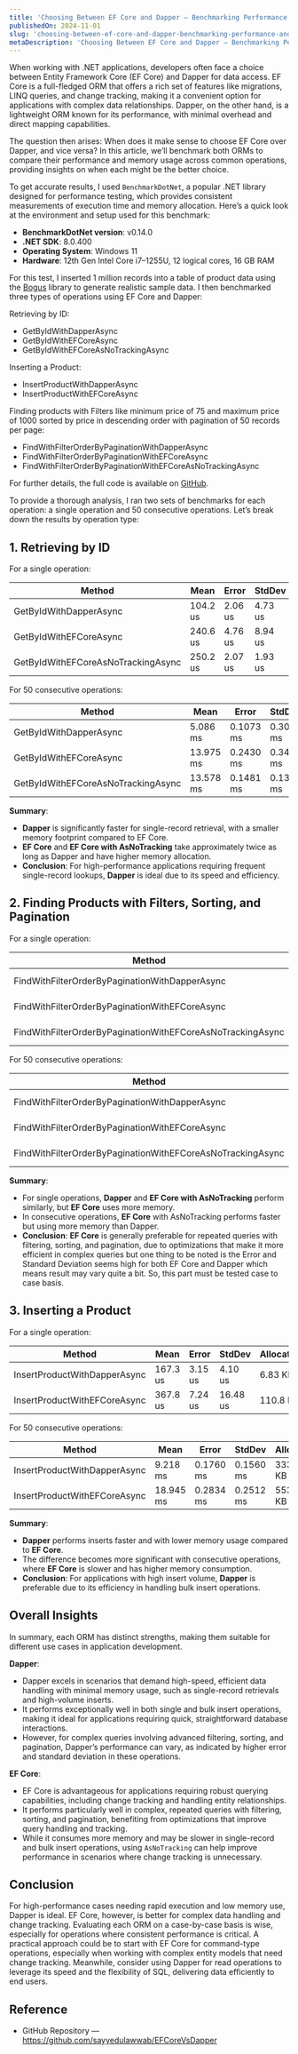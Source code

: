 ```yaml
---
title: 'Choosing Between EF Core and Dapper — Benchmarking Performance and Efficiency'
publishedOn: 2024-11-01
slug: 'choosing-between-ef-core-and-dapper-benchmarking-performance-and-efficiency'
metaDescription: 'Choosing Between EF Core and Dapper — Benchmarking Performance and Efficiency'
---
```


When working with .NET applications, developers often face a choice between Entity Framework Core (EF Core) and Dapper for data access. EF Core is a full-fledged ORM that offers a rich set of features like migrations, LINQ queries, and change tracking, making it a convenient option for applications with complex data relationships. Dapper, on the other hand, is a lightweight ORM known for its performance, with minimal overhead and direct mapping capabilities.

The question then arises: When does it make sense to choose EF Core over Dapper, and vice versa? In this article, we’ll benchmark both ORMs to compare their performance and memory usage across common operations, providing insights on when each might be the better choice.

To get accurate results, I used `BenchmarkDotNet`, a popular .NET library designed for performance testing, which provides consistent measurements of execution time and memory allocation. Here’s a quick look at the environment and setup used for this benchmark:

- **BenchmarkDotNet version**: v0.14.0
- **.NET SDK**: 8.0.400
- **Operating System**: Windows 11
- **Hardware**: 12th Gen Intel Core i7–1255U, 12 logical cores, 16 GB RAM

For this test, I inserted 1 million records into a table of product data using the [Bogus](https://github.com/bchavez/Bogus) library to generate realistic sample data. I then benchmarked three types of operations using EF Core and Dapper:

Retrieving by ID:

- GetByIdWithDapperAsync
- GetByIdWithEFCoreAsync
- GetByIdWithEFCoreAsNoTrackingAsync

Inserting a Product:

- InsertProductWithDapperAsync
- InsertProductWithEFCoreAsync

Finding products with Filters like minimum price of 75 and maximum price of 1000 sorted by price in descending order with pagination of 50 records per page:

- FindWithFilterOrderByPaginationWithDapperAsync
- FindWithFilterOrderByPaginationWithEFCoreAsync
- FindWithFilterOrderByPaginationWithEFCoreAsNoTrackingAsync

For further details, the full code is available on [GitHub](https://github.com/sayyedulawwab/EFCoreVsDapper).

To provide a thorough analysis, I ran two sets of benchmarks for each operation: a single operation and 50 consecutive operations. Let’s break down the results by operation type:

## 1. Retrieving by ID

For a single operation:

| Method                             | Mean     | Error   | StdDev  | Allocated |
| ---------------------------------- | -------- | ------- | ------- | --------- |
| GetByIdWithDapperAsync             | 104.2 us | 2.06 us | 4.73 us | 7.55 KB   |
| GetByIdWithEFCoreAsync             | 240.6 us | 4.76 us | 8.94 us | 104.44 KB |
| GetByIdWithEFCoreAsNoTrackingAsync | 250.2 us | 2.07 us | 1.93 us | 103.96 KB |

For 50 consecutive operations:

| Method                             | Mean      | Error     | StdDev    | Allocated  |
| ---------------------------------- | --------- | --------- | --------- | ---------- |
| GetByIdWithDapperAsync             | 5.086 ms  | 0.1073 ms | 0.3061 ms | 366.99 KB  |
| GetByIdWithEFCoreAsync             | 13.975 ms | 0.2430 ms | 0.3406 ms | 5206.96 KB |
| GetByIdWithEFCoreAsNoTrackingAsync | 13.578 ms | 0.1481 ms | 0.1312 ms | 5177.34 KB |

**Summary**:

- **Dapper** is significantly faster for single-record retrieval, with a smaller memory footprint compared to EF Core.
- **EF Core** and **EF Core with AsNoTracking** take approximately twice as long as Dapper and have higher memory allocation.
- **Conclusion**: For high-performance applications requiring frequent single-record lookups, **Dapper** is ideal due to its speed and efficiency.

## 2. Finding Products with Filters, Sorting, and Pagination

For a single operation:

| Method                                                     | Mean         | Error        | StdDev       | Allocated |
| ---------------------------------------------------------- | ------------ | ------------ | ------------ | --------- |
| FindWithFilterOrderByPaginationWithDapperAsync             | 620,303.9 us | 10,092.80 us | 9,440.81 us  | 42.02 KB  |
| FindWithFilterOrderByPaginationWithEFCoreAsync             | 636,583.7 us | 12,314.05 us | 11,518.57 us | 256.57 KB |
| FindWithFilterOrderByPaginationWithEFCoreAsNoTrackingAsync | 620,287.4 us | 7,573.23 us  | 7,084.01 us  | 223.68 KB |

For 50 consecutive operations:

| Method                                                     | Mean          | Error       | StdDev      | Allocated  |
| ---------------------------------------------------------- | ------------- | ----------- | ----------- | ---------- |
| FindWithFilterOrderByPaginationWithDapperAsync             | 43,612.958 ms | 474.2633 ms | 443.6262 ms | 2048.23 KB |
| FindWithFilterOrderByPaginationWithEFCoreAsync             | 37,708.436 ms | 140.6169 ms | 109.7844 ms | 9988.21 KB |
| FindWithFilterOrderByPaginationWithEFCoreAsNoTrackingAsync | 37,770.107 ms | 214.9115 ms | 179.4608 ms | 8326.77 KB |

**Summary**:

- For single operations, **Dapper** and **EF Core with AsNoTracking** perform similarly, but **EF Core** uses more memory.
- In consecutive operations, **EF Core** with AsNoTracking performs faster but using more memory than Dapper.
- **Conclusion**: **EF Core** is generally preferable for repeated queries with filtering, sorting, and pagination, due to optimizations that make it more efficient in complex queries but one thing to be noted is the Error and Standard Deviation seems high for both EF Core and Dapper which means result may vary quite a bit. So, this part must be tested case to case basis.

## 3. Inserting a Product

For a single operation:

| Method                       | Mean     | Error   | StdDev   | Allocated |
| ---------------------------- | -------- | ------- | -------- | --------- |
| InsertProductWithDapperAsync | 167.3 us | 3.15 us | 4.10 us  | 6.83 KB   |
| InsertProductWithEFCoreAsync | 367.8 us | 7.24 us | 16.48 us | 110.8 KB  |

For 50 consecutive operations:

| Method                       | Mean      | Error     | StdDev    | Allocated  |
| ---------------------------- | --------- | --------- | --------- | ---------- |
| InsertProductWithDapperAsync | 9.218 ms  | 0.1760 ms | 0.1560 ms | 333.41 KB  |
| InsertProductWithEFCoreAsync | 18.945 ms | 0.2834 ms | 0.2512 ms | 5530.56 KB |

**Summary**:

- **Dapper** performs inserts faster and with lower memory usage compared to **EF Core**.
- The difference becomes more significant with consecutive operations, where **EF Core** is slower and has higher memory consumption.
- **Conclusion**: For applications with high insert volume, **Dapper** is preferable due to its efficiency in handling bulk insert operations.

## Overall Insights

In summary, each ORM has distinct strengths, making them suitable for different use cases in application development.

**Dapper**:

- Dapper excels in scenarios that demand high-speed, efficient data handling with minimal memory usage, such as single-record retrievals and high-volume inserts.
- It performs exceptionally well in both single and bulk insert operations, making it ideal for applications requiring quick, straightforward database interactions.
- However, for complex queries involving advanced filtering, sorting, and pagination, Dapper’s performance can vary, as indicated by higher error and standard deviation in these operations.

**EF Core**:

- EF Core is advantageous for applications requiring robust querying capabilities, including change tracking and handling entity relationships.
- It performs particularly well in complex, repeated queries with filtering, sorting, and pagination, benefiting from optimizations that improve query handling and tracking.
- While it consumes more memory and may be slower in single-record and bulk insert operations, using `AsNoTracking` can help improve performance in scenarios where change tracking is unnecessary.

## Conclusion

For high-performance cases needing rapid execution and low memory use, Dapper is ideal. EF Core, however, is better for complex data handling and change tracking. Evaluating each ORM on a case-by-case basis is wise, especially for operations where consistent performance is critical. A practical approach could be to start with EF Core for command-type operations, especially when working with complex entity models that need change tracking. Meanwhile, consider using Dapper for read operations to leverage its speed and the flexibility of SQL, delivering data efficiently to end users.

## Reference

<ul>
  <li class="break-words">
    GitHub Repository —
    <a href="https://github.com/sayyedulawwab/EFCoreVsDapper" target="_blank">
      https://github.com/sayyedulawwab/EFCoreVsDapper
    </a>
  </li>
</ul>
